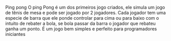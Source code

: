 Ping pong
O ping Pong é um dos primeiros jogo criados, ele simula um jogo de tênis de mesa e pode ser jogado por 2 jogadores. Cada jogador tem uma especie de barra que ele ponde controlar para cima ou para baixo com o intuito de rebater a bola, se bola passar da barra o jogador que rebateu ganha um ponto. É um jogo bem simples e perfeito para programadores iniciantes
